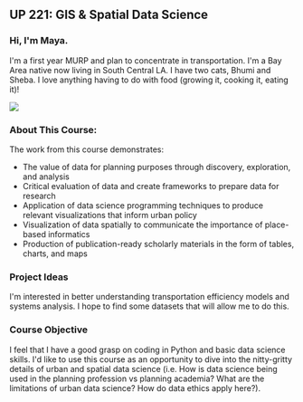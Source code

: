 ## UP 221: GIS & Spatial Data Science
### Hi, I'm Maya.

I'm a first year MURP and plan to concentrate in transportation. I'm a Bay Area native now living in South Central LA. I have two cats, Bhumi and Sheba. I love anything having to do with food (growing it, cooking it, eating it)! 

<a href="https://lh3.googleusercontent.com/XKR6rzOol3f2_8X0JOy8z9FAu09OMSAInWxX-j8OMItVlxH29eXW1JTP2DjaCVBd24_moCCguv8ll1VppHxa5VoLNB302UDUMk5i5OKDWjj6OKHUpdL6m59Kf67kD3Y8MhgbMJ1P=w2400?source=screenshot.guru"> <img src="https://lh3.googleusercontent.com/XKR6rzOol3f2_8X0JOy8z9FAu09OMSAInWxX-j8OMItVlxH29eXW1JTP2DjaCVBd24_moCCguv8ll1VppHxa5VoLNB302UDUMk5i5OKDWjj6OKHUpdL6m59Kf67kD3Y8MhgbMJ1P=w600-h315-p-k" /> </a>

### About This Course:
The work from this course demonstrates:
- The value of data for planning purposes through discovery, exploration, and analysis
- Critical evaluation of data and create frameworks to prepare data for research
- Application of data science programming techniques to produce relevant visualizations that inform urban policy
- Visualization of data spatially to communicate the importance of place-based informatics
- Production of publication-ready scholarly materials in the form of tables, charts, and maps

### Project Ideas
I'm interested in better understanding transportation efficiency models and systems analysis. I hope to find some datasets that will allow me to do this.

### Course Objective
I feel that I have a good grasp on coding in Python and basic data science skills. I'd like to use this course as an opportunity to dive into the nitty-gritty details of urban and spatial data science (i.e. How is data science being used in the planning profession vs planning academia? What are the limitations of urban data science? How do data ethics apply here?).
